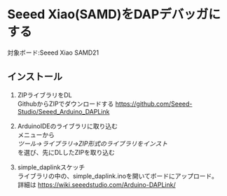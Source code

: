 # Seeed Xiao(SAMD)をDAPデバッガにする

対象ボード:Seeed Xiao SAMD21

## インストール

1. ZIPライブラリをDL  
GithubからZIPでダウンロードする
https://github.com/Seeed-Studio/Seeed_Arduino_DAPLink

2. ArduinoIDEのライブラリに取り込む  
メニューから  
*ツール&rarr;ライブラリ&rarr;ZIP形式のライブラリをインスト*  
を選び、先にDLしたZIPを取り込む



3. simple_daplinkスケッチ  
ライブラリの中の、simple_daplink.inoを開いてボードにアップロード。  
詳細は
https://wiki.seeedstudio.com/Arduino-DAPLink/

